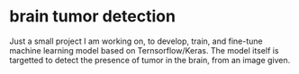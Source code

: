 # brain tumor detection

Just a small project I am working on, to develop, train, and fine-tune machine learning model based on Ternsorflow/Keras. The model itself is targetted to detect the presence of tumor in the brain, from an image given.
